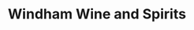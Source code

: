 ---
title: "Windham Wine and Spirits"
url: /willimantic/windham-wine-and-spirits/
shop: Spirituosen
---